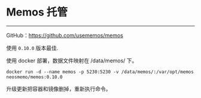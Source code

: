 # Memos 托管

---

GitHub：https://github.com/usememos/memos

使用 `0.10.0` 版本最佳.

使用 docker 部署，数据文件映射在 /data/memos/ 下。

```shell
docker run -d --name memos -p 5230:5230 -v /data/memos/:/var/opt/memos neosmemo/memos:0.10.0
```

升级更新把容器和镜像删掉，重新执行命令。